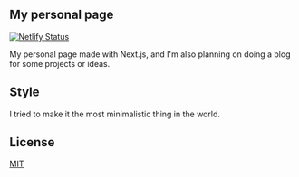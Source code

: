 ## My personal page
[![Netlify Status](https://api.netlify.com/api/v1/badges/9b2d48a0-9dae-4412-8c7c-dee429b98059/deploy-status)](https://app.netlify.com/sites/isaacrodriguez/deploys)

My personal page made with Next.js, and I'm also planning on doing a blog for some projects or ideas.

## Style
I tried to make it the most minimalistic thing in the world.

## License
[MIT](https://opensource.org/licenses/MIT)
